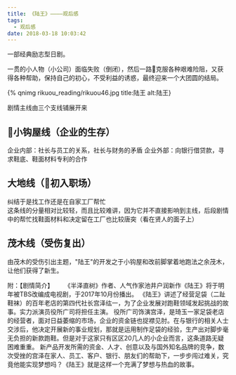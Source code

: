 ```yaml
---
title: 《陆王》————观后感
tags:
  - 观后感
date: 2018-03-18 10:03:42
---
```

一部经典励志型日剧。  

一贯的小人物（小公司）面临失败（倒闭），然后一路克服各种艰难险阻，又获得各种帮助，保持自己的初心，不受利益的诱惑，最终迎来一个大团圆的结局。

<!--more-->
{% qnimg rikuou_reading/rikuou46.jpg title:陆王 alt:陆王}

剧情主线由三个支线铺展开来

小钩屋线（企业的生存）
---
企业内部：社长与员工的关系，社长与财务的矛盾
企业外部：向银行借贷款，寻求鞋底、鞋面材料专利的合作

大地线（初入职场）
---
纠结于是找工作还是在自家工厂帮忙  
这条线的分量相对比较轻，而且比较难讲，因为它并不直接影响到主线，后段剧情中的帮忙找鞋面材料和决定留在工厂也比较唐突（看在贤人的面子上）

茂木线（受伤复出）
---
由茂木的受伤引出主题，"陆王"的开发之于小钩屋和改前脚掌着地跑法之余茂木，让他们获得了新生。



附：【剧情简介】
　　《半泽直树》作者、人气作家池井户润新作《陆王》将于明年被TBS改编成电视剧，于2017年10月份播出。
《陆王》讲述了经营足袋（二趾鞋袜）的百年老店的第四代社长宫泽纮一，为了企业发展对跑鞋领域发起挑战的故事。实力派演员役所广司将担任主演。
役所广司饰演宫泽，是琦玉一家足袋老店的经营者，面对日益萎缩的市场，企业的资金链也捉襟见肘。在与银行的相关人士交涉后，他决定开展新的事业规划，那就是运用制作足袋的经验，生产出对脚步毫无负担的新款跑鞋。但是对于这家只有区区20几人的小企业而言，这条道路无疑困难重重。
新产品开发所需的资金、人才、创意以及与国外知名品牌的竞争，数次受挫的宫泽在家人、员工、客户、银行、朋友们的帮助下，一步步闯过难关，究竟他能实现梦想吗？《陆王》就是这样一个充满了梦想与热血的故事。